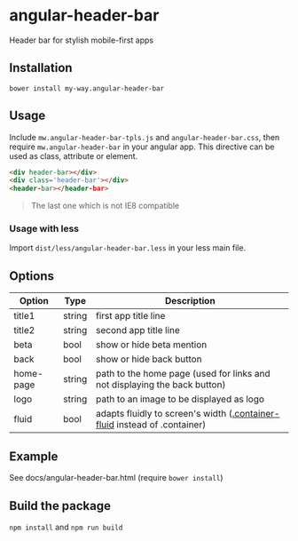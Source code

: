 # angular-header-bar
Header bar for stylish mobile-first apps

## Installation
`bower install my-way.angular-header-bar`

## Usage
Include `mw.angular-header-bar-tpls.js` and `angular-header-bar.css`, then require `mw.angular-header-bar` in your angular app.
This directive can be used as class, attribute or element.

```html
<div header-bar></div>
<div class='header-bar'></div>
<header-bar></header-bar>
````

> The last one which is not IE8 compatible

### Usage with less
Import `dist/less/angular-header-bar.less` in your less main file.

## Options
Option  | Type  | Description
------  | ----  | -----------
title1  | string| first app title line
title2  | string| second app title line
beta    | bool  | show or hide beta mention
back    | bool  | show or hide back button
home-page|string| path to the home page (used for links and not displaying the back button)
logo    | string| path to an image to be displayed as logo
fluid   | bool  | adapts fluidly to screen's width ([.container-fluid](http://getbootstrap.com/css/#grid-example-fluid) instead of .container)

## Example
See docs/angular-header-bar.html (require `bower install`)

## Build the package
`npm install` and `npm run build`
